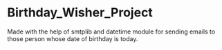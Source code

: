 # Birthday_Wisher_Project
Made with the help of smtplib and datetime module for sending emails to those person whose date of birthday is today.
